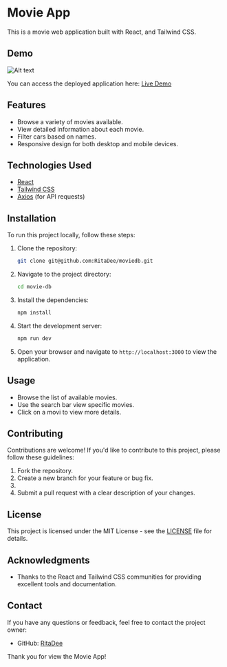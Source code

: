  # Movie App

This is a movie web application built with React, and Tailwind CSS.

## Demo
![Alt text](image.png)

You can access the deployed application here: [Live Demo](https://moviedb-umber.vercel.app/)

## Features

- Browse a variety of movies available.
- View detailed information about each movie.
- Filter cars based on names.
- Responsive design for both desktop and mobile devices.

## Technologies Used

- [React](https://react.dev/)
- [Tailwind CSS](https://tailwindcss.com/)
- [Axios](https://axios-http.com/) (for API requests)

## Installation

To run this project locally, follow these steps:

1. Clone the repository:

   ```bash
   git clone git@github.com:RitaDee/moviedb.git
   ```

2. Navigate to the project directory:

   ```bash
   cd movie-db
   ```

3. Install the dependencies:

   ```bash
   npm install
   ```

4. Start the development server:

   ```bash
   npm run dev
   ```

5. Open your browser and navigate to `http://localhost:3000` to view the application.

## Usage

- Browse the list of available movies.
- Use the search bar view specific movies.
- Click on a movi to view more details.

## Contributing

Contributions are welcome! If you'd like to contribute to this project, please follow these guidelines:

1. Fork the repository.
2. Create a new branch for your feature or bug fix.
3. 
4. Submit a pull request with a clear description of your changes.

## License

This project is licensed under the MIT License - see the [LICENSE](LICENSE) file for details.

## Acknowledgments

- Thanks to the React and Tailwind CSS communities for providing excellent tools and documentation.

## Contact

If you have any questions or feedback, feel free to contact the project owner:

- GitHub: [RitaDee](https://github.com/RitaDee)

Thank you for  view the Movie App!